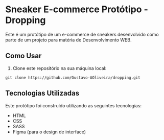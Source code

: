 # Sneaker E-commerce Protótipo - Dropping

Este é um protótipo de um e-commerce de sneakers desenvolvido como parte de um projeto para matéria de Desenvolvimento WEB. 

## Como Usar

1. Clone este repositório na sua máquina local:

```shell
git clone https://github.com/Gustavo-AOliveira/dropping.git

```
## Tecnologias Utilizadas

Este protótipo foi construído utilizando as seguintes tecnologias:

- HTML
- CSS
- SASS
- Figma (para o design de interface)
